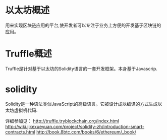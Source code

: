 # 以太坊概述
  用来实现区块链应用的平台,使开发者可以专注于业务上方便的开发基于区块链的应用。

# Truffle概述
  Truffle是针对基于以太坊的Solidity语言的一套开发框架。本身基于Javascrip.

# solidity
  Solidity是一种语法类似JavaScript的高级语言。它被设计成以编译的方式生成以太坊虚拟机代码.

详细参加见：
  http://truffle.tryblockchain.org/index.html
  http://wiki.jikexueyuan.com/project/solidity-zh/introduction-smart-contracts.html
  http://book.8btc.com/books/6/ethereum/_book/